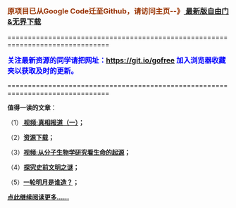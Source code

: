 <h3><font color="#993300"> 原项目已从Google Code迁至Github，请访问主页--》<a href="https://github.com/sglfree/freesky/wiki/%E8%87%AA%E7%94%B1%E9%97%A8%E6%9C%80%E6%96%B0%E7%89%88%E4%B8%8B%E8%BD%BD-%E6%97%A0%E7%95%8C%E6%B5%8F%E8%A7%88%E6%9C%80%E6%96%B0%E6%AD%A3%E5%BC%8F%E7%89%88%E4%B8%8B%E8%BD%BD-%E7%BF%BB%E5%A2%99%E8%BD%AF%E4%BB%B6%E4%B8%8B%E8%BD%BD" target="_blank"> 最新版自由门&无界下载</a></font></h3>
<p>===============================================================================</p>
<font color="blue" size="3"><strong>关注最新资源的同学请把网址：<font color="#993300"><a href="https://git.io/gofree" target="_blank">https://git.io/gofree</a> </font>加入浏览器收藏夹以获取及时的更新。</strong></font>
<p>===============================================================================</p>
<p><strong>值得一读的文章</strong>：</p>
<p>（1）<strong><a href="http://skipa.stuns.org/go/truth" target="_blank"> 视频:真相报道（一）</a>；</strong></p>
<p>（2）<strong><a href="http://skipa.stuns.org/res-download/" target="_blank">资源下载</a>；</strong></p>
<p>（3）<strong><a href="http://skipa.stuns.org/go/biology" target="_blank">视频:从分子生物学研究看生命的起源</a>；</strong></p>
<p>（4）<strong><a href="http://skipa.stuns.org/go/discovery" target="_blank">探究史前文明之谜</a>；</strong></p>
<p>（5）<strong><a href="http://skipa.stuns.org/go/moon" target="_blank">一轮明月是谁造？</a>；</strong></p>
<p><strong><a href="http://skipa.stuns.org/" target="_blank">点此继续阅读更多……</a></strong></p>
